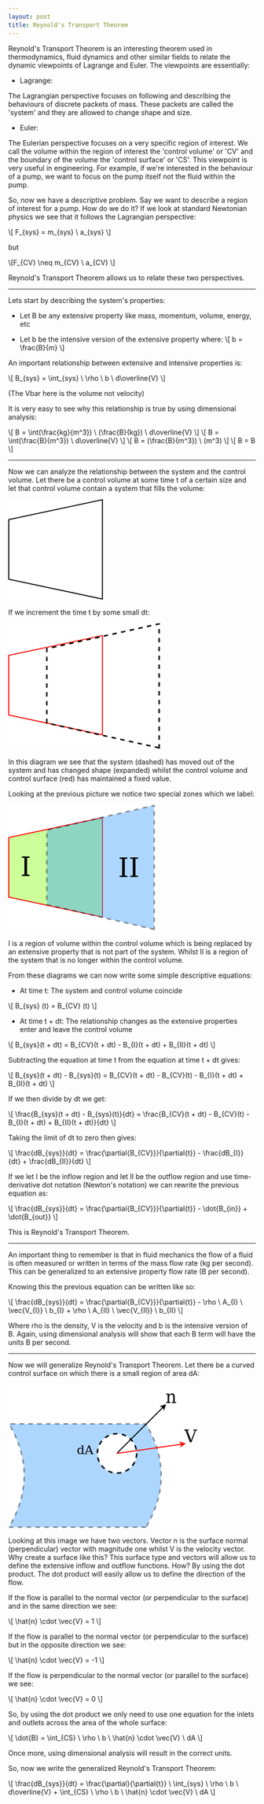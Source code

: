 ```yaml
---
layout: post
title: Reynold's Transport Theorem
---
```


Reynold's Transport Theorem is an interesting theorem used in thermodynamics, fluid dynamics and other similar fields to relate the dynamic viewpoints of Lagrange and Euler. The viewpoints are essentially:

* Lagrange:

The Lagrangian perspective focuses on following and describing the behaviours of discrete packets of mass. These packets 
are called the 'system' and they are allowed to change shape and size.

* Euler:

The Eulerian perspective focuses on a very specific region of interest. We call the volume within the region of interest the 'control volume' or 'CV' and the boundary of the volume the 'control surface' or 'CS'. This viewpoint is very useful in engineering. For example, if we're interested in the behaviour of a pump, we want to focus on the pump itself not the fluid within the pump.

So, now we have a descriptive problem. Say we want to describe a region of interest for a pump. How do we do it? If we look at standard Newtonian physics we see that it follows the Lagrangian perspective:

\\[ F_{sys} = m_{sys} \ a_{sys} \\]

but

\\[F_{CV} \neq m_{CV} \ a_{CV} \\]

Reynold's Transport Theorem allows us to relate these two perspectives.

---

Lets start by describing the system's properties:

* Let B be any extensive property like mass, momentum, volume, energy, etc

* Let b be the intensive version of the extensive property where:
\\[ b = \frac{B}{m} \\]

An important relationship between extensive and intensive properties is:

\\[ B_{sys} = \int_{sys} \ \rho \ b \ d\overline{V}  \\]

(The Vbar here is the volume not velocity)

It is very easy to see why this relationship is true by using dimensional analysis:

\\[ B = \int(\frac{kg}{m^3}) \ (\frac{B}{kg}) \ d\overline{V} \\]
\\[ B = \int(\frac{B}{m^3}) \ d\overline{V} \\]
\\[ B = (\frac{B}{m^3}) \ (m^3) \\]
\\[ B = B \\]

---

Now we can analyze the relationship between the system and the control volume.
Let there be a control volume at some time t of a certain size and let that control volume contain a system that fills the volume:

<img src="https://github.com/RoccoLuiz/roccoluiz.github.io/raw/master/images/cvandsys.png">

If we increment the time t by some small dt:

<img src="https://github.com/RoccoLuiz/roccoluiz.github.io/raw/master/images/initsepcvandsys.png">

In this diagram we see that the system (dashed) has moved out of the system and has changed shape (expanded) whilst the control volume and control surface (red) has maintained a fixed value.

Looking at the previous picture we notice two special zones which we label:

<img src="https://github.com/RoccoLuiz/roccoluiz.github.io/raw/master/images/sepcvandsys.png">

I is a region of volume within the control volume which is being replaced by an extensive property that is not part of the system. Whilst II is a region of the system that is no longer within the control volume.

From these diagrams we can now write some simple descriptive equations:

* At time t:
The system and control volume coincide

\\[ B_{sys} (t) = B_{CV} (t) \\]

* At time t + dt:
The relationship changes as the extensive properties enter and leave the control volume

\\[ B_{sys}(t + dt) = B_{CV}(t + dt) - B_{I}(t + dt) + B_{II}(t + dt) \\]

Subtracting the equation at time t from the equation at time t + dt gives:

\\[ B_{sys}(t + dt) - B_{sys}(t) = B_{CV}(t + dt) - B_{CV}(t) - B_{I}(t + dt) + B_{II}(t + dt) \\]

If we then divide by dt we get:

\\[ \frac{B_{sys}(t + dt) - B_{sys}(t)}{dt} = \frac{B_{CV}(t + dt) - B_{CV}(t) - B_{I}(t + dt) + B_{II}(t + dt)}{dt} \\]

Taking the limit of dt to zero then gives:

\\[ \frac{dB_{sys}}{dt} = \frac{\partial{B_{CV}}}{\partial{t}} - \frac{dB_{I}}{dt} + \frac{dB_{II}}{dt} \\]

If we let I be the inflow region and let II be the outflow region and use time-derivative dot notation (Newton's notation) we can rewrite the previous equation as:

\\[ \frac{dB_{sys}}{dt} = \frac{\partial{B_{CV}}}{\partial{t}} - \dot{B_{in}} + \dot{B_{out}} \\]

This is Reynold's Transport Theorem.

---

An important thing to remember is that in fluid mechanics the flow of a fluid is often measured or written in terms of the mass flow rate (kg per second). This can be generalized to an extensive property flow rate (B per second).

Knowing this the previous equation can be written like so:

\\[ \frac{dB_{sys}}{dt} = \frac{\partial{B_{CV}}}{\partial{t}} - \rho \ A_{I} \ \vec{V_{I}} \ b_{I} + \rho \ A_{II} \ \vec{V_{II}} \ b_{II} \\]

Where rho is the density, V is the velocity and b is the intensive version of B. Again, using dimensional analysis will show that each B term will have the units B per second.

---

Now we will generalize Reynold's Transport Theorem. 
Let there be a curved control surface on which there is a small region of area dA:

<img src="https://github.com/RoccoLuiz/roccoluiz.github.io/raw/master/images/vectorsonplane.png">

Looking at this image we have two vectors. Vector n is the surface normal (perpendicular) vector with magnitude one whilst V is the velocity vector. Why create a surface like this? This surface type and vectors will allow us to define the extensive inflow and outflow functions. How? By using the dot product. The dot product will easily allow us to define the direction of the flow. 

If the flow is parallel to the normal vector (or perpendicular to the surface) and in the same direction we see:

\\[ \hat{n} \cdot \vec{V} = 1 \\]

If the flow is parallel to the normal vector (or perpendicular to the surface) but in the opposite direction we see:

\\[ \hat{n} \cdot \vec{V} = -1 \\]

If the flow is perpendicular to the normal vector (or parallel to the surface) we see:

\\[ \hat{n} \cdot \vec{V} = 0 \\]

So, by using the dot product we only need to use one equation for the inlets and outlets across the area of the whole surface:

\\[ \dot{B} = \int_{CS} \ \rho \ b \ \hat{n} \cdot \vec{V} \ dA  \\]

Once more, using dimensional analysis will result in the correct units.

So, now we write the generalized Reynold's Transport Theorem:

\\[ \frac{dB_{sys}}{dt} = \frac{\partial}{\partial{t}} \ \int_{sys} \ \rho \ b \ d\overline{V} + \int_{CS} \ \rho \ b \ \hat{n} \cdot \vec{V} \ dA \\]

